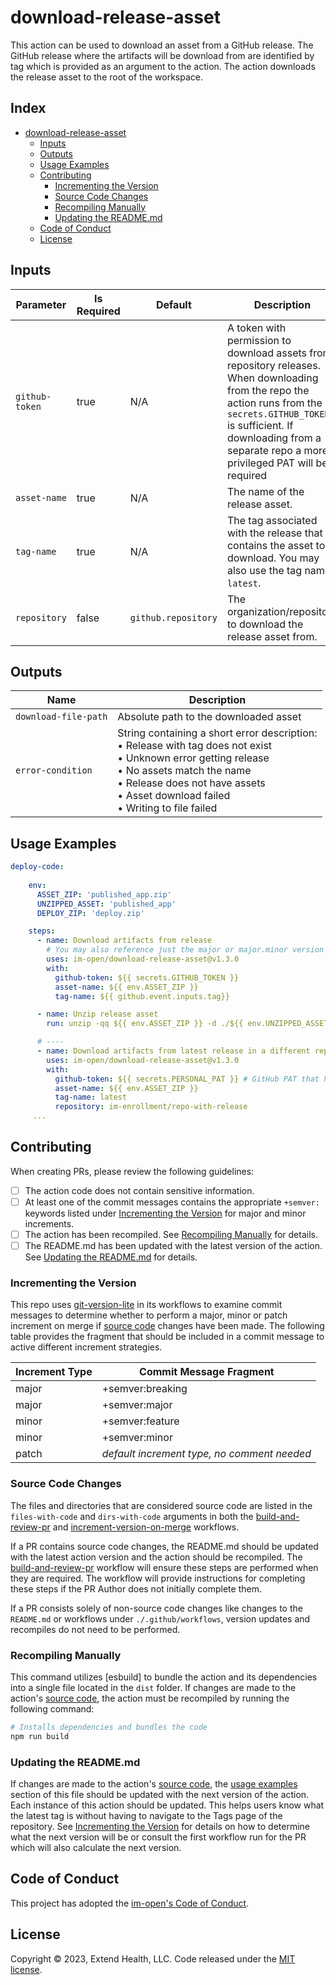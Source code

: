 # download-release-asset

This action can be used to download an asset from a GitHub release.  The GitHub release where the artifacts will be download from are identified by tag which is provided as an argument to the action.  The action downloads the release asset to the root of the workspace.

## Index <!-- omit in toc -->

- [download-release-asset](#download-release-asset)
  - [Inputs](#inputs)
  - [Outputs](#outputs)
  - [Usage Examples](#usage-examples)
  - [Contributing](#contributing)
    - [Incrementing the Version](#incrementing-the-version)
    - [Source Code Changes](#source-code-changes)
    - [Recompiling Manually](#recompiling-manually)
    - [Updating the README.md](#updating-the-readmemd)
  - [Code of Conduct](#code-of-conduct)
  - [License](#license)

## Inputs

| Parameter      | Is Required | Default             | Description                                                                                                                                                                                                                                    |
|----------------|-------------|---------------------|------------------------------------------------------------------------------------------------------------------------------------------------------------------------------------------------------------------------------------------------|
| `github-token` | true        | N/A                 | A token with permission to download assets from repository releases. When downloading from the repo the action runs from the `secrets.GITHUB_TOKEN` is sufficient.  If downloading from a separate repo a more privileged PAT will be required |
| `asset-name`   | true        | N/A                 | The name of the release asset.                                                                                                                                                                                                                 |
| `tag-name`     | true        | N/A                 | The tag associated with the release that contains the asset to download. You may also use the tag name `latest`.                                                                                                                               |
| `repository`   | false       | `github.repository` | The organization/repository to download the release asset from.                                                                                                                                                                                |

## Outputs

| Name                 | Description                                                                                                                                                                                                                                                                                    |
|----------------------|------------------------------------------------------------------------------------------------------------------------------------------------------------------------------------------------------------------------------------------------------------------------------------------------|
| `download-file-path` | Absolute path to the downloaded asset                                                                                                                                                                                                                                                          |
| `error-condition`    | String containing a short error description:<br>•&nbsp;Release with tag does not exist<br>•&nbsp;Unknown error getting release<br>•&nbsp;No assets match the name<br>•&nbsp;Release does not have assets<br>•&nbsp;Asset download failed<br>•&nbsp;Writing to file failed |

## Usage Examples

```yml
deploy-code:
    
    env:
      ASSET_ZIP: 'published_app.zip' 
      UNZIPPED_ASSET: 'published_app'
      DEPLOY_ZIP: 'deploy.zip'

    steps:
      - name: Download artifacts from release
        # You may also reference just the major or major.minor version
        uses: im-open/download-release-asset@v1.3.0
        with:
          github-token: ${{ secrets.GITHUB_TOKEN }}
          asset-name: ${{ env.ASSET_ZIP }}
          tag-name: ${{ github.event.inputs.tag}}

      - name: Unzip release asset
        run: unzip -qq ${{ env.ASSET_ZIP }} -d ./${{ env.UNZIPPED_ASSET }}

      # ----
      - name: Download artifacts from latest release in a different repo
        uses: im-open/download-release-asset@v1.3.0
        with:
          github-token: ${{ secrets.PERSONAL_PAT }} # GitHub PAT that has permissions to the org/repo
          asset-name: ${{ env.ASSET_ZIP }}
          tag-name: latest
          repository: im-enrollment/repo-with-release
     ...
```

## Contributing

When creating PRs, please review the following guidelines:

- [ ] The action code does not contain sensitive information.
- [ ] At least one of the commit messages contains the appropriate `+semver:` keywords listed under [Incrementing the Version] for major and minor increments.
- [ ] The action has been recompiled.  See [Recompiling Manually] for details.
- [ ] The README.md has been updated with the latest version of the action.  See [Updating the README.md] for details.

### Incrementing the Version

This repo uses [git-version-lite] in its workflows to examine commit messages to determine whether to perform a major, minor or patch increment on merge if [source code] changes have been made.  The following table provides the fragment that should be included in a commit message to active different increment strategies.

| Increment Type | Commit Message Fragment                     |
|----------------|---------------------------------------------|
| major          | +semver:breaking                            |
| major          | +semver:major                               |
| minor          | +semver:feature                             |
| minor          | +semver:minor                               |
| patch          | *default increment type, no comment needed* |

### Source Code Changes

The files and directories that are considered source code are listed in the `files-with-code` and `dirs-with-code` arguments in both the [build-and-review-pr] and [increment-version-on-merge] workflows.  

If a PR contains source code changes, the README.md should be updated with the latest action version and the action should be recompiled.  The [build-and-review-pr] workflow will ensure these steps are performed when they are required.  The workflow will provide instructions for completing these steps if the PR Author does not initially complete them.

If a PR consists solely of non-source code changes like changes to the `README.md` or workflows under `./.github/workflows`, version updates and recompiles do not need to be performed.

### Recompiling Manually

This command utilizes [esbuild] to bundle the action and its dependencies into a single file located in the `dist` folder.  If changes are made to the action's [source code], the action must be recompiled by running the following command:

```sh
# Installs dependencies and bundles the code
npm run build
```

### Updating the README.md

If changes are made to the action's [source code], the [usage examples] section of this file should be updated with the next version of the action.  Each instance of this action should be updated.  This helps users know what the latest tag is without having to navigate to the Tags page of the repository.  See [Incrementing the Version] for details on how to determine what the next version will be or consult the first workflow run for the PR which will also calculate the next version.

## Code of Conduct

This project has adopted the [im-open's Code of Conduct](https://github.com/im-open/.github/blob/main/CODE_OF_CONDUCT.md).

## License

Copyright &copy; 2023, Extend Health, LLC. Code released under the [MIT license](LICENSE).

<!-- Links -->
[Incrementing the Version]: #incrementing-the-version
[Recompiling Manually]: #recompiling-manually
[Updating the README.md]: #updating-the-readmemd
[source code]: #source-code-changes
[usage examples]: #usage-examples
[build-and-review-pr]: ./.github/workflows/build-and-review-pr.yml
[increment-version-on-merge]: ./.github/workflows/increment-version-on-merge.yml
[git-version-lite]: https://github.com/im-open/git-version-lite
